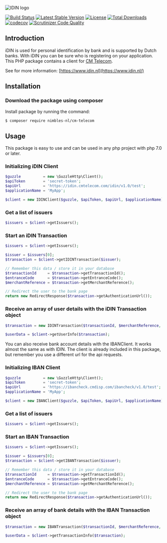 ![IDIN logo](https://github.com/nimbles-nl/cm-telecom/blob/master/logo/IDIN_logo_64_pixels.png)

[![Build Status](https://travis-ci.org/nimbles-nl/cm-telecom.svg?branch=master)](https://travis-ci.org/nimbles-nl/cm-telecom) [![Latest Stable Version](https://poser.pugx.org/nimbles-nl/cm-telecom/v/stable)](https://packagist.org/packages/nimbles-nl/cm-telecom) [![License](https://poser.pugx.org/nimbles-nl/cm-telecom/license)](https://packagist.org/packages/nimbles-nl/cm-telecom) [![Total Downloads](https://poser.pugx.org/nimbles-nl/cm-telecom/downloads)](https://packagist.org/packages/nimbles-nl/cm-telecom) [![codecov](https://codecov.io/gh/nimbles-nl/cm-telecom/branch/master/graph/badge.svg)](https://codecov.io/gh/nimbles-nl/cm-telecom) [![Scrutinizer Code Quality](https://scrutinizer-ci.com/g/nimbles-nl/cm-telecom/badges/quality-score.png?b=master)](https://scrutinizer-ci.com/g/nimbles-nl/cm-telecom/?branch=master)

Introduction
------------

iDIN is used for personal identification by bank and is supported by Dutch banks.
With iDIN you can be sure who is registering on your application. This PHP package contains a client for [CM Telecom](https://get.cm.nl/idin/).

See for more information: [https://www.idin.nl](https://www.idin.nl/)

## Installation

### Download the package using composer

Install package by running the command:

``` bash
$ composer require nimbles-nl/cm-telecom
```

## Usage
This package is easy to use and can be used in any php project with php 7.0 or later.


### Initializing iDIN Client
``` php
$guzzle          = new \GuzzleHttp\Client();
$apiToken        = 'secret-token';
$apiUrl          = 'https://idin.cmtelecom.com/idin/v1.0/test';
$applicationName = 'MyApp';

$client = new IDINClient($guzzle, $apiToken, $apiUrl, $applicationName);
```

### Get a list of issuers
``` php
$issuers = $client->getIssuers();
```

### Start an iDIN Transaction

``` php
$issuers = $client->getIssuers();

$issuer = $issuers[0];
$transaction = $client->getIDINTransaction($issuer);

// Remember this data / store it in your database
$transactionId     = $transaction->getTransactionId();
$entranceCode      = $transaction->getEntranceCode();
$merchantReference = $transaction->getMerchantReference();

// Redirect the user to the bank page
return new RedirectResponse($transaction->getAuthenticationUrl());
```

### Receive an array of user details with the iDIN Transaction object
``` php
$transaction = new IDINTransaction($transactionId, $merchantReference, $entranceCode);

$userData = $client->getUserInfo($transaction);
```

You can also receive bank account details with the IBANClient. It works almost the same as with IDIN. The client is already included in this package, but remember you use a different url for the api requests.


### Initializing IBAN Client
``` php
$guzzle          = new \GuzzleHttp\Client();
$apiToken        = 'secret-token';
$apiUrl          = 'https://ibancheck.cmdisp.com/ibancheck/v1.0/test';
$applicationName = 'MyApp';

$client = new IBANClient($guzzle, $apiToken, $apiUrl, $applicationName);
```

### Get a list of issuers
``` php
$issuers = $client->getIssuers();
```

### Start an IBAN Transaction

``` php
$issuers = $client->getIssuers();

$issuer = $issuers[0];
$transaction = $client->getIBANTransaction($issuer);

// Remember this data / store it in your database
$transactionId     = $transaction->getTransactionId();
$entranceCode      = $transaction->getEntranceCode();
$merchantReference = $transaction->getMerchantReference();

// Redirect the user to the bank page
return new RedirectResponse($transaction->getAuthenticationUrl());
```

### Receive an array of bank details with the IBAN Transaction object
``` php
$transaction = new IBANTransaction($transactionId, $merchantReference, $entranceCode);

$userData = $client->getTransactionInfo($transaction);
```
